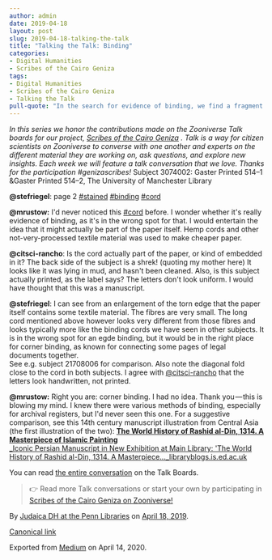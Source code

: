 ```yaml
---
author: admin
date: 2019-04-18
layout: post
slug: 2019-04-18-talking-the-talk
title: "Talking the Talk: Binding"
categories:
- Digital Humanities
- Scribes of the Cairo Geniza
tags:
- Digital Humanities
- Scribes of the Cairo Geniza
- Talking the Talk
pull-quote: "In the search for evidence of binding, we find a fragment with corner binding!  In this series we honor the contributions made on the Zooniverse Talk boards for our project, Scribes of the Cairo Geniza."
---
```


_In this series we honor the contributions made on the Zooniverse Talk boards for our project,_ [_Scribes of the Cairo Geniza_](http://scribesofthecairogeniza.org) _. Talk is a way for citizen scientists on Zooniverse to converse with one another and experts on the different material they are working on, ask questions, and explore new insights. Each week we will feature a talk conversation that we love. Thanks for the participation #genizascribes!_
Subject 3074002: Gaster Printed 514–1 &Gaster Printed 514–2, The University of Manchester Library

**@stefriegel**: page 2 [#stained](https://www.zooniverse.org/projects/judaicadh/scribes-of-the-cairo-geniza/talk/tags/stained) [#binding](https://www.zooniverse.org/projects/judaicadh/scribes-of-the-cairo-geniza/talk/tags/binding) [#cord](https://www.zooniverse.org/projects/judaicadh/scribes-of-the-cairo-geniza/talk/tags/cord)

**@mrustow:** I'd never noticed this [#cord](https://www.zooniverse.org/projects/judaicadh/scribes-of-the-cairo-geniza/talk/tags/cord) before. I wonder whether it's really evidence of binding, as it's in the wrong spot for that. I would entertain the idea that it might actually be part of the paper itself. Hemp cords and other not-very-processed textile material was used to make cheaper paper.

**@citsci-rancho**: Is the cord actually part of the paper, or kind of embedded in it? The back side of the subject is a shrek! (quoting my mother here) It looks like it was lying in mud, and hasn't been cleaned. Also, is this subject actually printed, as the label says? The letters don't look uniform. I would have thought that this was a manuscript.

**@stefriegel**: I can see from an enlargement of the torn edge that the paper itself contains some textile material. The fibres are very small. The long cord mentioned above however looks very different from those fibres and looks typically more like the binding cords we have seen in other subjects. It is in the wrong spot for an egde binding, but it would be in the right place for corner binding, as known for connecting some pages of legal documents together.<br>
See e.g. subject 21708006 for comparison. Also note the diagonal fold close to the cord in both subjects. I agree with [@citsci-rancho](https://www.zooniverse.org/users/citsci-rancho) that the letters look handwritten, not printed.

**@mrustow:** Right you are: corner binding. I had no idea. Thank you — this is blowing my mind. I knew there were various methods of binding, especially for archival registers, but I'd never seen this one. For a suggestive comparison, see this 14th century manuscript illustration from Central Asia (the first illustration of the two):
[**The World History of Rashid al-Din, 1314. A Masterpiece of Islamic Painting**<br>
_Iconic Persian Manuscript in New Exhibition at Main Library: 'The World History of Rashid al-Din, 1314. A Masterpiece..._libraryblogs.is.ed.ac.uk](http://libraryblogs.is.ed.ac.uk/blog/2014/07/14/the-world-history-of-rashid-al-din-1314-a-masterpiece-of-islamic-painting/ "http://libraryblogs.is.ed.ac.uk/blog/2014/07/14/the-world-history-of-rashid-al-din-1314-a-masterpiece-of-islamic-painting/")

You can read [the entire conversation](https://www.zooniverse.org/projects/judaicadh/scribes-of-the-cairo-geniza/talk/1029/945575) on the Talk Boards.

> 👉 Read more Talk conversations or start your own by participating in [Scribes of the Cairo Geniza on Zooniverse!](http://scribesofthecairogeniza.org)

By [Judaica DH at the Penn Libraries](https://medium.com/@judaicadh) on [<time>April 18, 2019</time>](https://medium.com/p/e88f97b449fb).

[Canonical link](https://medium.com/@judaicadh/talking-the-talk-binding-e88f97b449fb)

Exported from [Medium](https://medium.com) on April 14, 2020.
